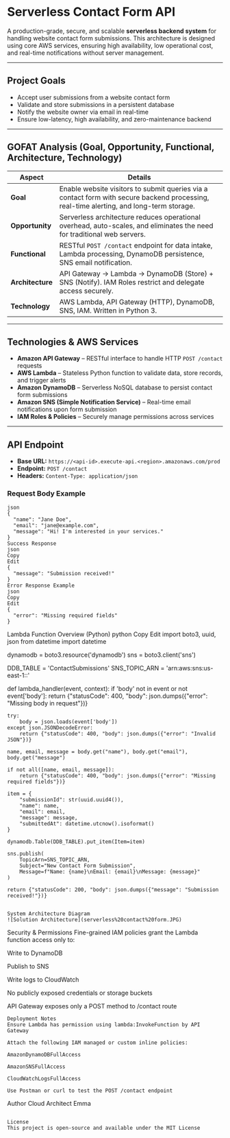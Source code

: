 # Serverless Contact Form API

A production-grade, secure, and scalable **serverless backend system** for handling website contact form submissions. This architecture is designed using core AWS services, ensuring high availability, low operational cost, and real-time notifications without server management.

---

## Project Goals

- Accept user submissions from a website contact form  
- Validate and store submissions in a persistent database  
- Notify the website owner via email in real-time  
- Ensure low-latency, high availability, and zero-maintenance backend

---

## GOFAT Analysis (Goal, Opportunity, Functional, Architecture, Technology)

| **Aspect**     | **Details** |
|----------------|-------------|
| **Goal**       | Enable website visitors to submit queries via a contact form with secure backend processing, real-time alerting, and long-term storage. |
| **Opportunity**| Serverless architecture reduces operational overhead, auto-scales, and eliminates the need for traditional web servers. |
| **Functional** | RESTful `POST /contact` endpoint for data intake, Lambda processing, DynamoDB persistence, SNS email notification. |
| **Architecture**| API Gateway → Lambda → DynamoDB (Store) + SNS (Notify). IAM Roles restrict and delegate access securely. |
| **Technology** | AWS Lambda, API Gateway (HTTP), DynamoDB, SNS, IAM. Written in Python 3. |

---

## Technologies & AWS Services

- **Amazon API Gateway** – RESTful interface to handle HTTP `POST /contact` requests  
- **AWS Lambda** – Stateless Python function to validate data, store records, and trigger alerts  
- **Amazon DynamoDB** – Serverless NoSQL database to persist contact form submissions  
- **Amazon SNS (Simple Notification Service)** – Real-time email notifications upon form submission  
- **IAM Roles & Policies** – Securely manage permissions across services

---

## API Endpoint

- **Base URL:** `https://<api-id>.execute-api.<region>.amazonaws.com/prod`  
- **Endpoint:** `POST /contact`  
- **Headers:** `Content-Type: application/json`

### Request Body Example

```
json
{
  "name": "Jane Doe",
  "email": "jane@example.com",
  "message": "Hi! I'm interested in your services."
}
Success Response
json
Copy
Edit
{
  "message": "Submission received!"
}
Error Response Example
json
Copy
Edit
{
  "error": "Missing required fields"
}
```
Lambda Function Overview (Python)
python
Copy
Edit
import boto3, uuid, json
from datetime import datetime

dynamodb = boto3.resource('dynamodb')
sns = boto3.client('sns')

DDB_TABLE = 'ContactSubmissions'
SNS_TOPIC_ARN = 'arn:aws:sns:us-east-1:<your-account-id>:<your-topic-name>'

def lambda_handler(event, context):
    if 'body' not in event or not event['body']:
        return {"statusCode": 400, "body": json.dumps({"error": "Missing body in request"})}
    
    try:
        body = json.loads(event['body'])
    except json.JSONDecodeError:
        return {"statusCode": 400, "body": json.dumps({"error": "Invalid JSON"})}
    
    name, email, message = body.get("name"), body.get("email"), body.get("message")
    
    if not all([name, email, message]):
        return {"statusCode": 400, "body": json.dumps({"error": "Missing required fields"})}
    
    item = {
        "submissionId": str(uuid.uuid4()),
        "name": name,
        "email": email,
        "message": message,
        "submittedAt": datetime.utcnow().isoformat()
    }
    
    dynamodb.Table(DDB_TABLE).put_item(Item=item)
    
    sns.publish(
        TopicArn=SNS_TOPIC_ARN,
        Subject="New Contact Form Submission",
        Message=f"Name: {name}\nEmail: {email}\nMessage: {message}"
    )
    
    return {"statusCode": 200, "body": json.dumps({"message": "Submission received!"})}
```

System Architecture Diagram
![Solution Architecture](serverless%20contact%20form.JPG)

```
Security & Permissions
Fine-grained IAM policies grant the Lambda function access only to:

Write to DynamoDB

Publish to SNS

Write logs to CloudWatch

No publicly exposed credentials or storage buckets

API Gateway exposes only a POST method to /contact route
```
Deployment Notes
Ensure Lambda has permission using lambda:InvokeFunction by API Gateway

Attach the following IAM managed or custom inline policies:

AmazonDynamoDBFullAccess

AmazonSNSFullAccess

CloudWatchLogsFullAccess

Use Postman or curl to test the POST /contact endpoint
```

Author
Cloud Architect Emma

```

License
This project is open-source and available under the MIT License
